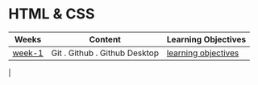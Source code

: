 # HTML & CSS

| Weeks                        | Content                       | Learning Objectives                                    |
| ---------------------------- | ----------------------------- | ------------------------------------------------------ |
| [week-1](./week-1/lesson.md) | Git . Github . Github Desktop | [learning objectives](./week-1/learning-objectives.md) |

|

